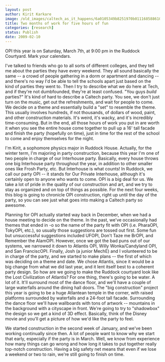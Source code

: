 ```yaml
---
layout: post
author: Kirit Karkare
image: /old_images/caltech_as_it_happens/6a0105349b8251970b011168588610970c.jpg
title: Two months of work for five hours of fun
categories: [research]
status: Publish
date: 2009-02-10
---
```



OPI this year is on Saturday, March 7th, at 9:00 pm in the Ruddock Courtyard. Mark your calendars.

I've talked to friends who go to all sorts of different colleges, and they tell me about the parties they have every weekend. They all sound basically the same -- a crowd of people gathering in a dorm or apartment and dancing -- and there's no way I'd be able to tell the schools apart just based on the kind of parties they went to. Then I try to describe what we do here at Tech, and if they're not dumbfounded, they're at least confused. "You guys *build* parties?"
It's kind of hard to describe a Caltech party. You see, we don't just turn on the music, get out the refreshments, and wait for people to come. We decide on a theme and essentially build a "set" to resemble the theme. This usually involves hundreds, if not thousands, of dollars of wood, paint, and other construction materials. It's weird, it's wacky, and it's incredibly time-consuming. But in the end, all those hours of work you put in are worth it when you see the entire house come together to pull up a 16' tall facade and finish the party (hopefully on time), just in time for the rest of the school to come and enjoy themselves for the night.

I'm Kirit, a sophomore physics major in Ruddock House. Actually, for the winter term, I'm majoring in party construction, because this year I'm one of two people in charge of our Interhouse party. Basically, every house throws one big Interhouse party throughout the year, in addition to other smaller ones like Frosh Party, etc. But Interhouse is what counts! In Ruddock, we call our party OPI -- it stands for Our Private Interhouse, although it's certainly open to anyone who wants to come. OPI is a big deal for us. We take a lot of pride in the quality of our construction and art, and we try to stay as organized and on top of things as possible. For the next four weeks, this blog is going to chronicle OPI construction, right up until the day of the party, so you can see just what goes into making a Caltech party so awesome.

Planning for OPI actually started way back in December, when we had a house meeting to decide on the theme. In the past, we've occasionally had themes that ended in -o so the name of the party fit with OPI (i.e. PharaOPI, TokyOPI, etc.), so usually those suggestions are tossed out first. Some fun but unsuccessful suggestions included UFOPI, Don't Taze me BrOPI, and Remember the AlamOPI. However, once we got the bad puns out of our systems, we narrowed it down to Atlantis OPI, Willy Wonka/Candyland OPI, and San FranciscOPI. Finally, Josh (a junior MechE) and I volunteered to be in charge of the party, and we started to make plans -- the first of which was deciding on a theme and date. We chose Atlantis, since it would be a big change from what we did last year, and it lent itself best to a coherent party design. 
So how are we going to make the Ruddock courtyard look like the Lost Civilization of Atlantis? For one thing, there's going to be water. A lot of it. It'll surround most of the dance floor, and we'll have a couple of large waterfalls around the dining hall doors. The "big construction" project this year is going to be a huge Atlantean temple in the corner, with raised platforms surrounded by waterfalls and a 24-foot tall facade. Surrounding the dance floor we'll have wallboards with tons of artwork -- mountains in the background with a cityscape in front. We're going to try to "shadowbox" the design so we get a kind of 3D effect. Basically, think of the Disney movie and you'll get a picture of how we'd like the party to feel.

We started construction in the second week of January, and we've been working continually since then. A lot of people want to know why we start that early, especially if the party is in March. Well, we know from experience how many things can go wrong and how long it takes to put together really top-notch construction. Having a big safety net means that even if we lose a weekend or two to rain, we're still going to finish on time.

 
